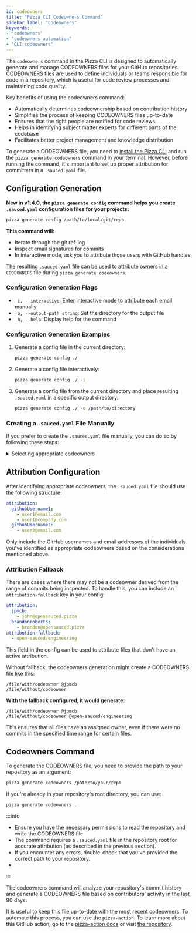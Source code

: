 ```yaml
---
id: codeowners
title: "Pizza CLI Codeowners Command"
sidebar_label: "Codeowners"
keywords: 
- "codeowners" 
- "codeowners automation" 
- "CLI codeowners" 
---
```


The `codeowners` command in the Pizza CLI is designed to automatically generate and manage CODEOWNERS files for your GitHub repositories. CODEOWNERS files are used to define individuals or teams responsible for code in a repository, which is useful for code review processes and maintaining code quality.

Key benefits of using the codeowners command:

- Automatically determines codeownership based on contribution history
- Simplifies the process of keeping CODEOWNERS files up-to-date
- Ensures that the right people are notified for code reviews
- Helps in identifying subject matter experts for different parts of the codebase
- Facilitates better project management and knowledge distribution

To generate a CODEOWNERS file, you need to [install the Pizza CLI](pizza-cli.md) and run the `pizza generate codeowners` command in your terminal. However, before running the command, it's important to set up proper attribution for committers in a `.sauced.yaml` file.

## Configuration Generation

**New in v1.4.0, the `pizza generate config` command helps you create `.sauced.yaml` configuration files for your projects:**

```sh
pizza generate config /path/to/local/git/repo
```

**This command will:**
- Iterate through the git ref-log
- Inspect email signatures for commits
- In interactive mode, ask you to attribute those users with GitHub handles

The resulting `.sauced.yaml` file can be used to attribute owners in a `CODEOWNERS` file during `pizza generate codeowners`.

### Configuration Generation Flags

- `-i, --interactive`: Enter interactive mode to attribute each email manually
- `-o, --output-path string`: Set the directory for the output file
- `-h, --help`: Display help for the command

### Configuration Generation Examples

1. Generate a config file in the current directory:
   ```sh
   pizza generate config ./
   ```

2. Generate a config file interactively:
   ```sh
   pizza generate config ./ -i
   ```

3. Generate a config file from the current directory and place resulting `.sauced.yaml` in a specific output directory:
   ```sh
   pizza generate config ./ -o /path/to/directory
   ```

### Creating a `.sauced.yaml` File Manually

If you prefer to create the `.sauced.yaml` file manually, you can do so by following these steps:

<details>
   <summary>Selecting appropriate codeowners</summary>

   When deciding who to include in your `.sauced.yaml` file, consider the following:

   1. **Team members**: Include active members of your organization who are responsible for maintaining the codebase.

   2. **Expertise**: Prioritize individuals with deep knowledge of specific areas of the codebase.

   3. **GitHub team members**: Include members of the GitHub teams associated with the repository.

   4. **Long-term contributors**: Consider long-standing contributors who have demonstrated commitment to the project.

   :::tip

   Be cautious about including external contributors. Only include those who have been vetted and are trusted to review and approve changes.

   :::

   Codeowners will be automatically requested for review on pull requests that modify code they own.

   <details>
      <summary>Tips for identifying potential codeowners</summary>

      1. Review GitHub team memberships:
         ```bash
         gh api /orgs/{org}/teams/{team}/members --jq '.[].login'
         ```
         Replace `{org}` with your organization name and `{team}` with the team name.

      3. Review recent active contributors:
         ```bash
         git log --since='6 months ago' --pretty=format:'%an' | sort | uniq -c | sort -nr
         ```
         This lists active contributors in the last 6 months.
   </details>

   <details>
      <summary>Mapping GitHub usernames to email addresses</summary>

      Mapping GitHub usernames to their corresponding email addresses is necessary for creating an accurate `.sauced.yaml` file. For contributors to your repository, you can use `git log` to find their email addresses:

         ```bash
         git log --author="GitHub_Username" --format='%ae' | sort -u
         ```

      Replace `GitHub_Username` with the actual GitHub username. This command will show all email addresses used by that user in their commits to your repository.

      Alternatively, you can run the following command to get a list of your contributors' email addresses:

         ```bash
         git log --format='%ae' | sort -u
         ```
   </details>

</details>

## Attribution Configuration

After identifying appropriate codeowners, the `.sauced.yaml` file should use the following structure:

   ```yaml
   attribution:
     githubUsername1:
       - user1@email.com
       - user1@company.com
     githubUsername2:
       - user2@email.com
   ```

Only include the GitHub usernames and email addresses of the individuals you've identified as appropriate codeowners based on the considerations mentioned above.

### Attribution Fallback

There are cases where there may not be a codeowner derived from the range of commits being inspected. To handle this, you can include an `attribution-fallback` key in your config:

```yaml
attribution:
  jpmcb:
    - john@opensauced.pizza
  brandonroberts:
    - brandon@opensauced.pizza
attribution-fallback:
  - open-sauced/engineering
```

This field in the config can be used to attribute files that don't have an active attribution.

Without fallback, the codeowners generation might create a CODEOWNERS file like this:

```codeowners
/file/with/codeowner @jpmcb
/file/without/codeowner
```

**With the fallback configured, it would generate:**

```codeowners
/file/with/codeowner @jpmcb
/file/without/codeowner @open-sauced/engineering
```
This ensures that all files have an assigned owner, even if there were no commits in the specified time range for certain files.

## Codeowners Command

To generate the CODEOWNERS file, you need to provide the path to your repository as an argument:

```bash
pizza generate codeowners /path/to/your/repo
```

If you're already in your repository's root directory, you can use:

```bash
pizza generate codeowners .
```
:::info

- Ensure you have the necessary permissions to read the repository and write the CODEOWNERS file.
- The command requires a `.sauced.yaml` file in the repository root for accurate attribution (as described in the previous section).
- If you encounter any errors, double-check that you've provided the correct path to your repository.
- 
:::

The codeowners command will analyze your repository's commit history and generate a CODEOWNERS file based on contributors' activity in the last 90 days.

It is useful to keep this file up-to-date with the most recent codeowners. To automate this process, you can use the `pizza-action`. To learn more about this GitHub action, go to the [pizza-action docs](pizza-action.md) or visit [the repository](https://github.com/open-sauced/pizza-action).